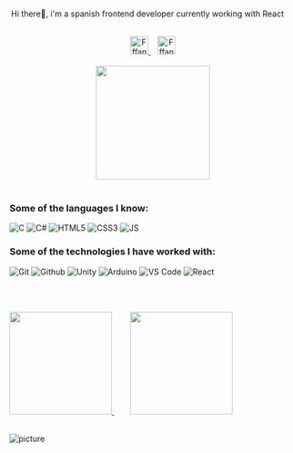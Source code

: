 <p align="center"> Hi there👋, i'm a spanish frontend developer currently working with React <img height="15" width="15" src="https://cdn.simpleicons.org/react" /></p>
</br>
<div align="center">
  <a href="https://twitter.com/FRubitoo">
    <img alt="Fffantasia's Twitter" width="32px" src="https://cdn.simpleicons.org/twitter" />
  </a>
  &nbsp&nbsp
  <a href="https://github.com/Fffantasia">
    <img alt="Fffantasia's Github" width="32px" src="https://cdn.simpleicons.org/github/black/white" />
  </a>
</div>
</br>
<div align="center">
  <img src="https://pinkiespokemonhome.files.wordpress.com/2020/05/crazy-dance.gif?w=337" width="200"/>
</div>
</br>

### Some of the languages I know:</br>
![C](https://img.shields.io/badge/-C-000000?style=for-the-badge&logo=C)
![C#](https://img.shields.io/badge/C%23-000000?style=for-the-badge&logo=c-sharp&logoColor=239120)
![HTML5](https://img.shields.io/badge/HTML5-000000?style=for-the-badge&logo=html5&logoColor=E34F26)
![CSS3](https://img.shields.io/badge/CSS3-000000?style=for-the-badge&logo=css3&logoColor=1572B6)
![JS](https://img.shields.io/badge/JavaScript-000000?style=for-the-badge&logo=javascript&logoColor=F7DF1E)
</br>

### Some of the technologies I have worked with:</br>
![Git](http://img.shields.io/badge/-Git-000000?style=for-the-badge&logo=Git)
![Github](http://img.shields.io/badge/-Github-000000?style=for-the-badge&logo=Github&logoColor=green)
![Unity](https://img.shields.io/badge/Unity-000000?style=for-the-badge&logo=unity&logoColor=white)
![Arduino](https://img.shields.io/badge/Arduino-000000?style=for-the-badge&logo=Arduino&logoColor=00979D)
![VS Code](http://img.shields.io/badge/-VS%20Code-000000?style=for-the-badge&logo=Visual-studio-code&logoColor=blue)
![React](https://img.shields.io/badge/React-000000?style=for-the-badge&logo=react&logoColor=61DAFB)

</br></br>
<div>
  <a href="https://github.com/Fffantasia">
    <img height="180em" src="https://github-readme-stats.vercel.app/api?username=Fffantasia&show_icons=true&title_color=8E2DE2&text_color=fff&icon_color=8E2DE2&bg_color=151515&layout=compact" />
  </a>
  &nbsp&nbsp&nbsp&nbsp&nbsp&nbsp
  <a href="https://github.com/Fffantasia">
    <img height="180em" src="https://github-readme-stats.vercel.app/api/top-langs/?username=Fffantasia&show_icons=true&title_color=8E2DE2&text_color=fff&icon_color=8E2DE2&bg_color=151515&layout=compact" />
  </a>
</div>
</br>

![picture](https://raw.githubusercontent.com/saadeghi/saadeghi/master/dino.gif)
